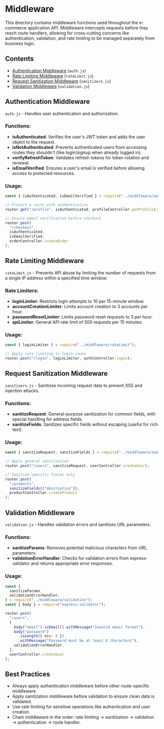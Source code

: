 # Middleware

This directory contains middleware functions used throughout the e-commerce application API. Middleware intercepts requests before they reach route handlers, allowing for cross-cutting concerns like authentication, validation, and rate limiting to be managed separately from business logic.

## Contents

- [Authentication Middleware](#authentication-middleware) (`auth.js`)
- [Rate Limiting Middleware](#rate-limiting-middleware) (`rateLimit.js`)
- [Request Sanitization Middleware](#request-sanitization-middleware) (`sanitizers.js`)
- [Validation Middleware](#validation-middleware) (`validation.js`)

## Authentication Middleware

`auth.js` - Handles user authentication and authorization.

### Functions:

- **isAuthenticated**: Verifies the user's JWT token and adds the user object to the request.
- **isNotAuthenticated**: Prevents authenticated users from accessing routes they shouldn't (like login/signup when already logged in).
- **verifyRefreshToken**: Validates refresh tokens for token rotation and renewal.
- **isEmailVerified**: Ensures a user's email is verified before allowing access to protected resources.

### Usage:

```javascript
const { isAuthenticated, isEmailVerified } = require("../middleware/auth");

// Protect a route with authentication
router.get("/profile", isAuthenticated, profileController.getProfile);

// Ensure email verification before checkout
router.post(
  "/checkout",
  isAuthenticated,
  isEmailVerified,
  orderController.createOrder
);
```

## Rate Limiting Middleware

`rateLimit.js` - Prevents API abuse by limiting the number of requests from a single IP address within a specified time window.

### Rate Limiters:

- **loginLimiter**: Restricts login attempts to 10 per 15-minute window.
- **accountCreationLimiter**: Limits account creation to 3 accounts per hour.
- **passwordResetLimiter**: Limits password reset requests to 3 per hour.
- **apiLimiter**: General API rate limit of 500 requests per 15 minutes.

### Usage:

```javascript
const { loginLimiter } = require("../middleware/rateLimit");

// Apply rate limiting to login route
router.post("/login", loginLimiter, authController.login);
```

## Request Sanitization Middleware

`sanitizers.js` - Sanitizes incoming request data to prevent XSS and injection attacks.

### Functions:

- **sanitizeRequest**: General-purpose sanitization for common fields, with special handling for address fields.
- **sanitizeFields**: Sanitizes specific fields without escaping (useful for rich text).

### Usage:

```javascript
const { sanitizeRequest, sanitizeFields } = require("../middleware/sanitizers");

// Apply general sanitization
router.post("/users", sanitizeRequest, userController.createUser);

// Sanitize specific fields only
router.post(
  "/products",
  sanitizeFields(["description"]),
  productController.createProduct
);
```

## Validation Middleware

`validation.js` - Handles validation errors and sanitizes URL parameters.

### Functions:

- **sanitizeParams**: Removes potential malicious characters from URL parameters.
- **validationErrorHandler**: Checks for validation errors from express-validator and returns appropriate error responses.

### Usage:

```javascript
const {
  sanitizeParams,
  validationErrorHandler,
} = require("../middleware/validation");
const { body } = require("express-validator");

router.post(
  "/users",
  [
    body("email").isEmail().withMessage("Invalid email format"),
    body("password")
      .isLength({ min: 8 })
      .withMessage("Password must be at least 8 characters"),
    validationErrorHandler,
  ],
  userController.createUser
);
```

## Best Practices

- Always apply authentication middleware before other route-specific middleware.
- Apply sanitization middleware before validation to ensure clean data is validated.
- Use rate limiting for sensitive operations like authentication and user creation.
- Chain middleware in the order: rate limiting → sanitization → validation → authentication → route handler.
